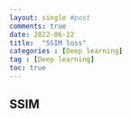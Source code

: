 ```yaml
---
layout: single #post
comments: true
date: 2022-06-22
title:  "SSIM loss"
categories : [Deep learning]
tag : [Deep learning]
toc: true
---
```


## SSIM 